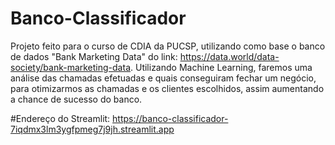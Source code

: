 # Banco-Classificador
Projeto feito para o curso de CDIA da PUCSP, utilizando como base o banco de dados "Bank Marketing Data" do link: https://data.world/data-society/bank-marketing-data.
Utilizando Machine Learning, faremos uma análise das chamadas efetuadas e quais conseguiram fechar um negócio, para otimizarmos as chamadas e os clientes escolhidos, assim aumentando a chance de sucesso do banco.

#Endereço do Streamlit:
https://banco-classificador-7iqdmx3lm3ygfpmeg7j9jh.streamlit.app
